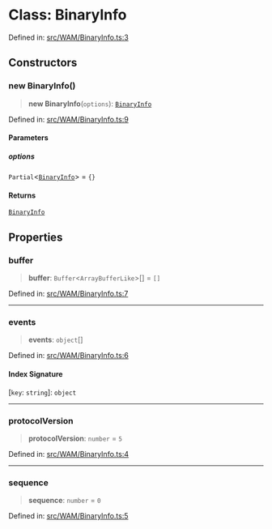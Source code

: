 # Class: BinaryInfo

Defined in: [src/WAM/BinaryInfo.ts:3](https://github.com/Fokusdotid/bail/blob/3bd64a6fd6e8fc52d3ec9ba842534bed26103555/src/WAM/BinaryInfo.ts#L3)

## Constructors

### new BinaryInfo()

> **new BinaryInfo**(`options`): [`BinaryInfo`](BinaryInfo.md)

Defined in: [src/WAM/BinaryInfo.ts:9](https://github.com/Fokusdotid/bail/blob/3bd64a6fd6e8fc52d3ec9ba842534bed26103555/src/WAM/BinaryInfo.ts#L9)

#### Parameters

##### options

`Partial`\<[`BinaryInfo`](BinaryInfo.md)\> = `{}`

#### Returns

[`BinaryInfo`](BinaryInfo.md)

## Properties

### buffer

> **buffer**: `Buffer`\<`ArrayBufferLike`\>[] = `[]`

Defined in: [src/WAM/BinaryInfo.ts:7](https://github.com/Fokusdotid/bail/blob/3bd64a6fd6e8fc52d3ec9ba842534bed26103555/src/WAM/BinaryInfo.ts#L7)

***

### events

> **events**: `object`[]

Defined in: [src/WAM/BinaryInfo.ts:6](https://github.com/Fokusdotid/bail/blob/3bd64a6fd6e8fc52d3ec9ba842534bed26103555/src/WAM/BinaryInfo.ts#L6)

#### Index Signature

\[`key`: `string`\]: `object`

***

### protocolVersion

> **protocolVersion**: `number` = `5`

Defined in: [src/WAM/BinaryInfo.ts:4](https://github.com/Fokusdotid/bail/blob/3bd64a6fd6e8fc52d3ec9ba842534bed26103555/src/WAM/BinaryInfo.ts#L4)

***

### sequence

> **sequence**: `number` = `0`

Defined in: [src/WAM/BinaryInfo.ts:5](https://github.com/Fokusdotid/bail/blob/3bd64a6fd6e8fc52d3ec9ba842534bed26103555/src/WAM/BinaryInfo.ts#L5)
